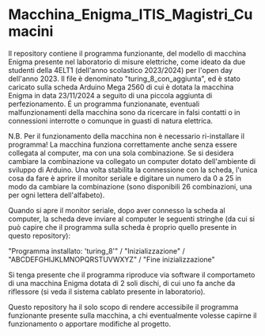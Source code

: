 # Macchina_Enigma_ITIS_Magistri_Cumacini
Il repository contiene il programma funzionante, del modello di macchina Enigma presente nel laboratorio di misure elettriche, come ideato da due studenti della 4ELT1
(dell'anno scolastico 2023/2024) per l'open day dell'anno 2023.
Il file è denominato "turing_8_con_aggiunta",
ed è stato caricato sulla scheda Arduino Mega 2560 di cui è dotata la macchina Enigma
in data 23/11/2024 a seguito di una piccola aggiunta di perfezionamento. É un programma funzionanate, eventuali malfunzionamenti
della macchina sono da
ricercare in falsi contatti o in connessioni interrotte o comunque in guasti di natura elettrica.

N.B. Per il funzionamento della macchina non è necessario ri-installare il programma! La macchina 
funziona correttamente anche senza essere collegata al computer, ma con una sola combinazione.
Se si desidera cambiare la combinazione va collegato un computer dotato dell'ambiente di sviluppo di Arduino.
Una volta stabilita la connessione con la scheda, l'unica cosa da fare è aprire il monitor seriale e digitare un
numero da 0 a 25 in modo da cambiare la combinazione (sono disponibili 26 combinazioni, una per ogni lettera dell'alfabeto).

Quando si apre il monitor seriale, dopo aver connesso la scheda al computer, la scheda deve inviare al computer le seguenti
stringhe (da cui si può capire che il programma sulla scheda è proprio quello presente in questo repository):

"Programma installato: 'turing_8'" / "Inizializzazione" / "ABCDEFGHIJKLMNOPQRSTUVWXYZ" / "Fine inizializzazione"

Si tenga presente che il programma riproduce via software il comportameto di una macchina Enigma dotata di
2 soli dischi, di cui uno fa anche da riflessore (si veda il sistema cablato presente in laboratorio).

Questo repository ha il solo scopo di rendere accessibile il programma funzionante presente sulla macchina, a chi eventualmente
volesse capirne il funzionamento o apportare modifiche al progetto.

